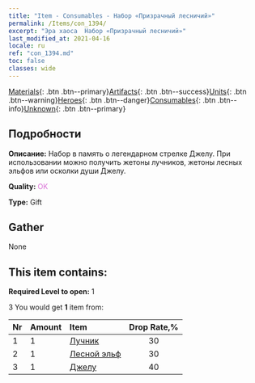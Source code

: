 ```yaml
---
title: "Item - Consumables - Набор «Призрачный лесничий»"
permalink: /Items/con_1394/
excerpt: "Эра хаоса  Набор «Призрачный лесничий»"
last_modified_at: 2021-04-16
locale: ru
ref: "con_1394.md"
toc: false
classes: wide
---
```

 [Materials](/ru/Items/){: .btn .btn--primary}[Artifacts](/ru/Items/Artifacts/){: .btn .btn--success}[Units](/ru/Items/Units/){: .btn .btn--warning}[Heroes](/ru/Items/Heroes/){: .btn .btn--danger}[Consumables](/ru/Items/Consumables/){: .btn .btn--info}[Unknown](/ru/Items/Unknown/){: .btn .btn--primary}

## Подробности
 **Описание:** Набор в память о легендарном стрелке Джелу. При использовании можно получить жетоны лучников, жетоны лесных эльфов или осколки души Джелу.

 **Quality:** <span style="color: #DA70D6">OK</span>

 **Type:** Gift

## Gather

  None

## This item contains:

 **Required Level to open:** 1

 3 You would get **1** item  from:

  | Nr | Amount |     Item    | Drop Rate,% |
  |:---|:-------|:------------|:---------:|
  | 1 | 1 | [Лучник](/ru/Items/unt_191/) | 30 | 
  | 2 | 1 | [Лесной эльф](/ru/Items/unt_201/) | 30 | 
  | 3 | 1 | [Джелу](/ru/Items/her_366/) | 40 | 
